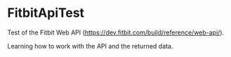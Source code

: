 # FitbitApiTest

Test of the Fitbit Web API (https://dev.fitbit.com/build/reference/web-api/).

Learning how to work with the API and the returned data.
